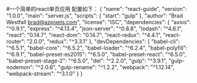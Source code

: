 #一个简单的react单页应用
配置如下：
   	{
  "name": "react-guide",
  "version": "1.0.0",
  "main": "server.js",
  "scripts": {
    "start": "gulp"
  },
  "author": "Brad Westfall <brad@azpixels.com>",
  "license": "ISC",
  "dependencies": {
    "axios": "^0.9.1",
    "express": "^4.13.4",
    "json-server": "^0.8.8",
    "lodash": "^4.6.1",
    "react": "0.14.7",
    "react-dom": "0.14.7",
    "react-redux": "^4.4.1",
    "react-router": "2.0.0",
    "redux": "^3.3.1"
  },
  "devDependencies": {
    "babel-cli": "^6.5.1",
    "babel-core": "^6.5.2",
    "babel-loader": "^6.2.4",
    "babel-polyfill": "^6.9.1",
    "babel-preset-es2015": "^6.5.0",
    "babel-preset-react": "^6.5.0",
    "babel-preset-stage-2": "^6.5.0",
    "del": "^2.2.0",
    "gulp": "^3.9.1",
    "gulp-nodemon": "^2.0.6",
    "gulp-rename": "^1.2.2",
    "webpack": "^1.12.14",
    "webpack-stream": "^3.1.0"
  }
}

   
